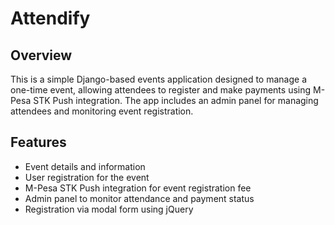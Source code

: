 # Attendify

## Overview

This is a simple Django-based events application designed to manage a one-time event, allowing attendees to register and make payments using M-Pesa STK Push integration. The app includes an admin panel for managing attendees and monitoring event registration.

## Features

- Event details and information
- User registration for the event
- M-Pesa STK Push integration for event registration fee
- Admin panel to monitor attendance and payment status
- Registration via modal form using jQuery

